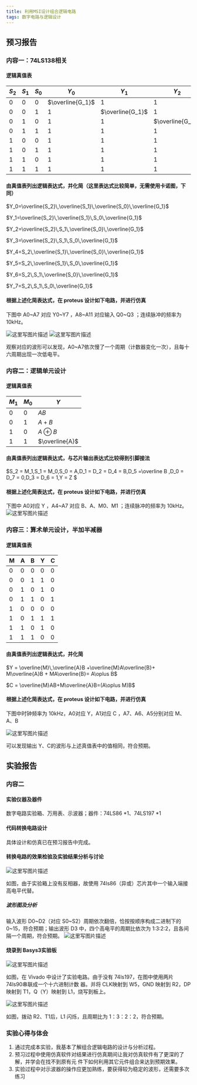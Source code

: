 ```yaml
---
title: 利用MSI设计组合逻辑电路
tags: 数字电路与逻辑设计
---
```

## 预习报告

### 内容一：74LS138相关

#### 逻辑真值表

|$S_2$|$S_1$|$S_0$|$Y_0$|$Y_1$|$Y_2$|$Y_3$|$Y_4$|$Y_5$|$Y_6$|$Y_7$|
|-|-|-|-|-|-|-|-|-|-|-|
|0|0|0|$\overline{G_1}$|1|1|1|1|1|1|1|
|0|0|1|1|$\overline{G_1}$|1|1|1|1|1|1|
|0|1|0|1|1|$\overline{G_1}$|1|1|1|1|1|
|0|1|1|1|1|1|$\overline{G_1}$|1|1|1|1|
|1|0|0|1|1|1|1|$\overline{G_1}$|1|1|1|
|1|0|1|1|1|1|1|1|$\overline{G_1}$|1|1|
|1|1|0|1|1|1|1|1|1|$\overline{G_1}$|1|
|1|1|1|1|1|1|1|1|1|1|$\overline{G_1}$|

#### 由真值表列出逻辑表达式，并化简（这里表达式比较简单，无需使用卡诺图，下同）

$Y_0=\overline{S_2}\,\overline{S_1}\,\overline{S_0}\,\overline{G_1}$

$Y_1=\overline{S_2}\,\overline{S_1}\,S_0\,\overline{G_1}$

$Y_2=\overline{S_2}\,S_1\,\overline{S_0}\,\overline{G_1}$

$Y_3=\overline{S_2}\,S_1\,S_0\,\overline{G_1}$

$Y_4=S_2\,\overline{S_1}\,\overline{S_0}\,\overline{G_1}$

$Y_5=S_2\,\overline{S_1}\,S_0\,\overline{G_1}$

$Y_6=S_2\,S_1\,\overline{S_0}\,\overline{G_1}$

$Y_7=S_2\,S_1\,S_0\,\overline{G_1}$

#### 根据上述化简表达式，在 proteus 设计如下电路，并进行仿真

下图中 A0~A7 对应 Y0~Y7 ，A8~A11 对应输入 Q0~Q3 ；连续脉冲的频率为 10kHz。

![这里写图片描述](https://img-blog.csdn.net/20180828230959825)
![这里写图片描述](https://img-blog.csdn.net/20180828231102955)

观察对应的波形可以发现，A0~A7依次慢了一个周期（计数器变化一次），且每十六周期出现一次低电平。
### 内容二：逻辑单元设计

#### 逻辑真值表

|$M_1$|$M_0$|$Y$|
|-|-|-|
|0|0|$AB$|
|0|1|$A+B$|
|1|0|$A\oplus B$ |
|1|1|$\overline{A}$|

#### 由真值表列出逻辑表达式，与芯片输出表达式比较得到引脚接法

$S_2 = M_1,S_1 = M_0,S_0 = A,D_1 = D_2 = D_4 = B,D_5 =\overline B ,D_0 = D_7 = 0,D_3 = D_6 = 1,Y = Z $

#### 根据上述化简表达式，在 proteus 设计如下电路，并进行仿真

下图中 A0对应 Y ，A4~A7 对应 B、A、M0、M1 ；连续脉冲的频率为 10kHz。
![这里写图片描述](https://img-blog.csdn.net/20180828231620442)

### 内容三：算术单元设计，半加半减器

#### 逻辑真值表

|M|A|B|Y|C|
|-|-|-|-|-|
|0|0|0|0|0|
|0|0|1|1|0|
|0|1|0|1|0|
|0|1|1|0|1|
|1|0|0|0|0|
|1|0|1|1|1|
|1|1|0|1|0|
|1|1|1|0|0|

#### 由真值表列出逻辑表达式，并化简

$Y = \overline{M}\,\overline{A}B +\overline{M}A\overline{B}+ M\overline{A}B + MA\overline{B}= A\oplus B$

$C = \overline{M}AB+M\overline{A}B=(A\oplus M)B$

#### 根据上述化简表达式，在 proteus 设计如下电路，并进行仿真

下图中时钟频率为 10kHz，A0对应 Y，A1对应 C ，A7、A6、A5分别对应 M、A、B

![这里写图片描述](https://img-blog.csdn.net/20180828231946894)

可以发现输出 Y、C的波形与上述真值表中的值相同，符合预期。

## 实验报告

### 内容二

#### 实验仪器及器件

数字电路实验箱、万用表、示波器；器件：74LS86 *1、74LS197 *1

#### 代码转换电路设计

具体设计和仿真已在预习报告中完成。

#### 转换电路的效果检验及实验结果分析与讨论

![这里写图片描述](https://img-blog.csdn.net/2018082823261141)

如图，由于实验箱上没有反相器，故使用 74ls86（异或）芯片其中一个输入端接高电平代替。

##### 波形图及分析

输入波形 D0~D2（对应 S0~S2）周期依次翻倍，恰按按顺序构成二进制下的 0~15，符合预期；输出波形 D3 中，四个高电平的周期比依次为 1:3:2:2，且各间隔一个周期，符合预期。
![这里写图片描述](https://img-blog.csdn.net/20180828232814720)

#### 烧录到 Basys3实验板

![这里写图片描述](https://img-blog.csdn.net/20180828232955991)

如图，在 Vivado 中设计了实验电路。由于没有 74ls197，在图中使用两片 74ls90串联成一个十六进制计数 器。并将 CLK映射到 W5，GND 映射到 R2，DP映射到 T1，Q（Y）映射到 L1，烧写到板上。

![这里写图片描述](https://img-blog.csdn.net/20180828233205288)

如图，拨动 R2、T1后，L1 闪烁，且周期比为 1：3：2：2，符合预期。

### 实验心得与体会

1. 通过完成本实验，我基本了解组合逻辑电路的设计与分析过程。
2. 预习过程中使用仿真软件对结果进行仿真期间让我对仿真软件有了更深的了解，并学会在找不到原有元 件下如何利用其它元件组合来达到预期效果。
3. 实验过程中对示波器的操作应更加熟练，要获得较为稳定的波形，还需要多次练习
